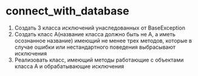 # connect_with_database
1.  Создать 3 класса исключений унаследованных от BaseException
2. Создать класс А(название класса должно быть не А, а иметь осознанное название) 
имеющий не менее трех методов, которые в случае ошибки или нестандартного поведения выбрасывают исключения
3. Реализовать класс, имеющий методы работающие с объектами класса А и обрабатывающие исключения
